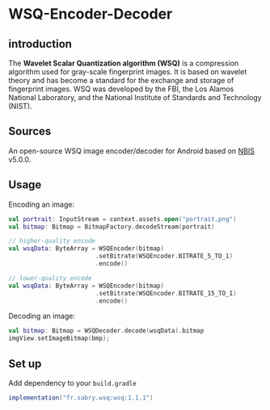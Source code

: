 # WSQ-Encoder-Decoder

## introduction
The **Wavelet Scalar Quantization algorithm (WSQ)** is a compression algorithm used for gray-scale fingerprint images. It is based on wavelet theory and has become a standard for the exchange and storage of fingerprint images. WSQ was developed by the FBI, the Los Alamos National Laboratory, and the National Institute of Standards and Technology (NIST).

## Sources
An open-source WSQ image encoder/decoder for Android based on [NBIS](https://www.nist.gov/services-resources/software/nist-biometric-image-software-nbis) v5.0.0.

## Usage

Encoding an image:
```kotlin
val portrait: InputStream = context.assets.open("portrait.png")
val bitmap: Bitmap = BitmapFactory.decodeStream(portrait)

// higher-quality encode
val wsqData: ByteArray = WSQEncoder(bitmap)
                        .setBitrate(WSQEncoder.BITRATE_5_TO_1)
                        .encode()

// lower-quality encode
val wsqData: ByteArray = WSQEncoder(bitmap)
                        .setBitrate(WSQEncoder.BITRATE_15_TO_1)
                        .encode()
```

Decoding an image:
```kotlin
val bitmap: Bitmap = WSQDecoder.decode(wsqData).bitmap
imgView.setImageBitmap(bmp);
```


## Set up
Add dependency to your `build.gradle`
```groovy
implementation("fr.sabry.wsq:wsq:1.1.1")
```

